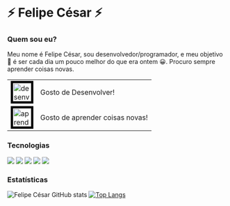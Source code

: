 # ⚡ Felipe César ⚡

### Quem sou eu?

Meu nome é Felipe César, sou desenvolvedor/programador, e meu objetivo :dart: é ser cada dia um pouco melhor do que era ontem :grinning:. Procuro sempre aprender coisas novas.

<table>
  <tr>
    <td>
<img src="https://image.flaticon.com/icons/svg/1803/1803581.svg" alt="desenvolvedor" width="42" height="42" style="border:5px solid black">
      </td>
    <td>
      Gosto de Desenvolver!
    </td>
    </tr>
    <tr>
      <td>
        <img src="https://www.flaticon.com/svg/static/icons/svg/2152/2152424.svg" alt="aprender" width="42" height="42" style="border:5px solid black"> 
      </td>
      <td>
        Gosto de aprender coisas novas!
      </td>
    </tr>
</table>

### Tecnologias

<img src="https://img.icons8.com/color/48/000000/java-coffee-cup-logo.png"/> <img src="https://img.icons8.com/color/48/000000/linux.png"/> <img src="https://img.icons8.com/color/48/000000/html-5.png"/> <img src="https://img.icons8.com/color/48/000000/css3.png"/> <img src="https://img.icons8.com/color/48/000000/javascript.png"/>

### Estatísticas

![Felipe César GitHub stats](https://github-readme-stats.vercel.app/api?username=felipecesargomes&show_icons=true&theme=default)</td>
[![Top Langs](https://github-readme-stats.vercel.app/api/top-langs/?username=felipecesargomes&layout=compact&theme=default)](https://github.com/anuraghazra/github-readme-stats)
